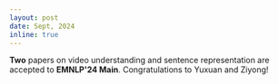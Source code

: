```yaml
---
layout: post
date: Sept, 2024
inline: true
---
```


<b>Two</b> papers on video understanding and sentence representation are accepted to **EMNLP'24 Main**. Congratulations to Yuxuan and Ziyong!
